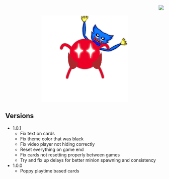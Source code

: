 <p align="right"> 
<a href="https://www.paypal.com/paypalme/otdan">
<img src="https://raw.githubusercontent.com/aha999/DonateButtons/master/Paypal.png" height="65" />
</a>
</p>
<p align="center"> 
<img src="https://github.com/otDan/PoppyPlaytimeCards/blob/master/PoppyPlaytimeCards/icon-full.png?raw=true" height="275" />
</p>

## Versions
- 1.0.1
  - Fix text on cards
  - Fix theme color that was black
  - Fix video player not hiding correctly
  - Reset everything on game end
  - Fix cards not resetting properly between games
  - Try and fix up delays for better minion spawning and consistency
- 1.0.0
  - Poppy playtime based cards